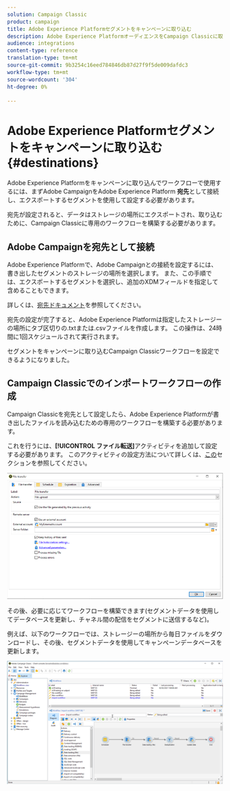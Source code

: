 ```yaml
---
solution: Campaign Classic
product: campaign
title: Adobe Experience Platformセグメントをキャンペーンに取り込む
description: Adobe Experience PlatformオーディエンスをCampaign Classicに取り込む方法を学びます。
audience: integrations
content-type: reference
translation-type: tm+mt
source-git-commit: 9b3254c16eed784846db87d27f9f5de009dafdc3
workflow-type: tm+mt
source-wordcount: '304'
ht-degree: 0%

---
```



# Adobe Experience Platformセグメントをキャンペーンに取り込む{#destinations}

Adobe Experience Platformをキャンペーンに取り込んでワークフローで使用するには、まずAdobe CampaignをAdobe Experience Platform **宛先**&#x200B;として接続し、エクスポートするセグメントを使用して設定する必要があります。

宛先が設定されると、データはストレージの場所にエクスポートされ、取り込むために、Campaign Classicに専用のワークフローを構築する必要があります。

## Adobe Campaignを宛先として接続

Adobe Experience Platformで、Adobe Campaignとの接続を設定するには、書き出したセグメントのストレージの場所を選択します。 また、この手順では、エクスポートするセグメントを選択し、追加のXDMフィールドを指定して含めることもできます。

詳しくは、[宛先ドキュメント](https://experienceleague.adobe.com/docs/experience-platform/destinations/catalog/email-marketing/adobe-campaign.html)を参照してください。

宛先の設定が完了すると、Adobe Experience Platformは指定したストレージーの場所にタブ区切りの.txtまたは.csvファイルを作成します。 この操作は、24時間に1回スケジュールされて実行されます。

セグメントをキャンペーンに取り込むCampaign Classicワークフローを設定できるようになりました。

## Campaign Classicでのインポートワークフローの作成

Campaign Classicを宛先として設定したら、Adobe Experience Platformが書き出したファイルを読み込むための専用のワークフローを構築する必要があります。

これを行うには、**[!UICONTROL ファイル転送]**&#x200B;アクティビティを追加して設定する必要があります。 このアクティビティの設定方法について詳しくは、[この](../../workflow/using/file-transfer.md)セクションを参照してください。

![](assets/rtcdp-file-transfer.png)

その後、必要に応じてワークフローを構築できます(セグメントデータを使用してデータベースを更新し、チャネル間の配信をセグメントに送信するなど)。

例えば、以下のワークフローでは、ストレージーの場所から毎日ファイルをダウンロードし、その後、セグメントデータを使用してキャンペーンデータベースを更新します。

![](assets/rtcdp-workflow.png)
